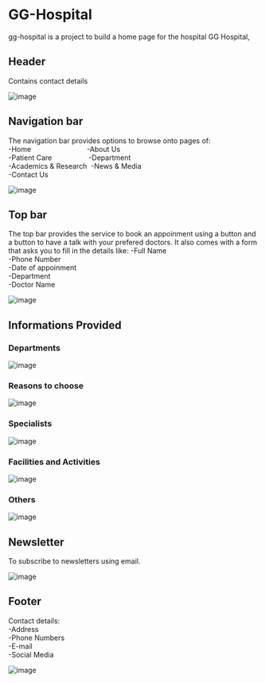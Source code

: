 # GG-Hospital
gg-hospital is a project to build a home page for the hospital GG Hospital,
## Header
Contains contact details  

  ![image](https://github.com/JoelJOL/gg-hospital/assets/63315432/c23e5ccb-e28d-4f43-8b5b-7e2c3ea28433)

## Navigation bar
The navigation bar provides options to browse onto pages of:  
-Home&emsp;&emsp;&emsp;&emsp;&emsp;&emsp;&emsp;&emsp;-About Us  
-Patient Care&emsp;&emsp;&emsp;&emsp;&emsp;&nbsp;-Department  
-Academics & Research&nbsp;&nbsp;-News & Media  
-Contact Us  
  
![image](https://github.com/JoelJOL/gg-hospital/assets/63315432/3086c4dd-85e8-45f8-adcb-6f32ef879070)

## Top bar
The top bar provides the service to book an appoinment using a button and a button to have a talk with your prefered doctors.
It also comes with a form that asks you to fill in the details like:
-Full Name  
-Phone Number  
-Date of appoinment  
-Department  
-Doctor Name  
  
![image](https://github.com/JoelJOL/gg-hospital/assets/63315432/2a388c7a-8f7c-4773-8857-2010ab4f7339)

## Informations Provided
### Departments
![image](https://github.com/JoelJOL/gg-hospital/assets/63315432/7d71f802-f2a8-45f8-aa8a-a8ed47a97501)

### Reasons to choose
![image](https://github.com/JoelJOL/gg-hospital/assets/63315432/bac865d1-b988-48fc-95eb-e63574a3e4b8)

### Specialists
![image](https://github.com/JoelJOL/gg-hospital/assets/63315432/9ca01bcb-c3d9-4b2f-b318-481024e31249)

### Facilities and Activities
![image](https://github.com/JoelJOL/gg-hospital/assets/63315432/7cb74245-6385-46a1-b77b-947f7fe3d9e7)

### Others
![image](https://github.com/JoelJOL/gg-hospital/assets/63315432/3df985ea-417d-4fe7-a8c1-e40f7a72e746)

## Newsletter
To subscribe to newsletters using email.  
  
![image](https://github.com/JoelJOL/gg-hospital/assets/63315432/8190d42c-42bd-456f-98b9-601e6f30dcbe)

## Footer
Contact details:  
-Address  
-Phone Numbers  
-E-mail  
-Social Media 
  
![image](https://github.com/JoelJOL/gg-hospital/assets/63315432/c416d29b-d87c-4d77-bde1-4b06df6df61a)







